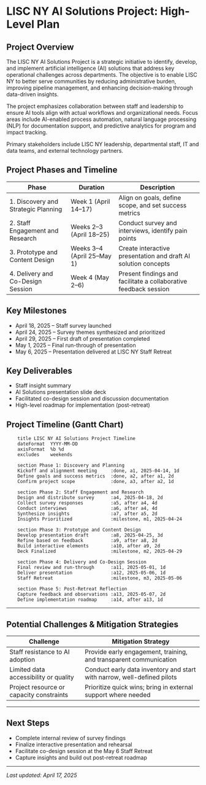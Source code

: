 # LISC NY AI Solutions Project: High-Level Plan

## Project Overview

The LISC NY AI Solutions Project is a strategic initiative to identify, develop, and implement artificial intelligence (AI) solutions that address key operational challenges across departments. The objective is to enable LISC NY to better serve communities by reducing administrative burden, improving pipeline management, and enhancing decision-making through data-driven insights.

The project emphasizes collaboration between staff and leadership to ensure AI tools align with actual workflows and organizational needs. Focus areas include AI-enabled process automation, natural language processing (NLP) for documentation support, and predictive analytics for program and impact tracking.

Primary stakeholders include LISC NY leadership, departmental staff, IT and data teams, and external technology partners.

## Project Phases and Timeline

| Phase                              | Duration                | Description                                                    |
|-----------------------------------|-------------------------|----------------------------------------------------------------|
| 1. Discovery and Strategic Planning | Week 1 (April 14–17)     | Align on goals, define scope, and set success metrics           |
| 2. Staff Engagement and Research    | Weeks 2–3 (April 18–25)  | Conduct survey and interviews, identify pain points             |
| 3. Prototype and Content Design     | Weeks 3–4 (April 25–May 1) | Create interactive presentation and draft AI solution concepts  |
| 4. Delivery and Co-Design Session   | Week 4 (May 2–6)         | Present findings and facilitate a collaborative feedback session |

## Key Milestones

- April 18, 2025 – Staff survey launched  
- April 24, 2025 – Survey themes synthesized and prioritized  
- April 29, 2025 – First draft of presentation completed  
- May 1, 2025 – Final run-through of presentation  
- May 6, 2025 – Presentation delivered at LISC NY Staff Retreat

## Key Deliverables

- Staff insight summary  
- AI Solutions presentation slide deck  
- Facilitated co-design session and discussion documentation  
- High-level roadmap for implementation (post-retreat)


## Project Timeline (Gantt Chart)

```mermaid
    title LISC NY AI Solutions Project Timeline
    dateFormat  YYYY-MM-DD
    axisFormat  %b %d
    excludes    weekends

    section Phase 1: Discovery and Planning
    Kickoff and alignment meeting     :done, a1, 2025-04-14, 1d
    Define goals and success metrics  :done, a2, after a1, 2d
    Confirm project scope             :done, a3, after a2, 1d

    section Phase 2: Staff Engagement and Research
    Design and distribute survey      :a4, 2025-04-18, 2d
    Collect survey responses          :a5, after a4, 4d
    Conduct interviews                :a6, after a4, 4d
    Synthesize insights               :a7, after a5, 2d
    Insights Prioritized              :milestone, m1, 2025-04-24

    section Phase 3: Prototype and Content Design
    Develop presentation draft        :a8, 2025-04-25, 3d
    Refine based on feedback          :a9, after a8, 2d
    Build interactive elements        :a10, after a9, 2d
    Deck Finalized                    :milestone, m2, 2025-04-29

    section Phase 4: Delivery and Co-Design Session
    Final review and run-through      :a11, 2025-05-01, 1d
    Deliver presentation              :a12, 2025-05-06, 1d
    Staff Retreat                     :milestone, m3, 2025-05-06

    section Phase 5: Post-Retreat Reflection
    Capture feedback and observations :a13, 2025-05-07, 2d
    Define implementation roadmap     :a14, after a13, 1d

```

---

## Potential Challenges & Mitigation Strategies

| Challenge                                 | Mitigation Strategy                                                  |
|------------------------------------------|----------------------------------------------------------------------|
| Staff resistance to AI adoption          | Provide early engagement, training, and transparent communication    |
| Limited data accessibility or quality    | Conduct early data inventory and start with narrow, well-defined pilots |
| Project resource or capacity constraints | Prioritize quick wins; bring in external support where needed        |

---

## Next Steps

- Complete internal review of survey findings  
- Finalize interactive presentation and rehearsal  
- Facilitate co-design session at the May 6 Staff Retreat  
- Capture insights and build out post-retreat roadmap  

---

*Last updated: April 17, 2025*
